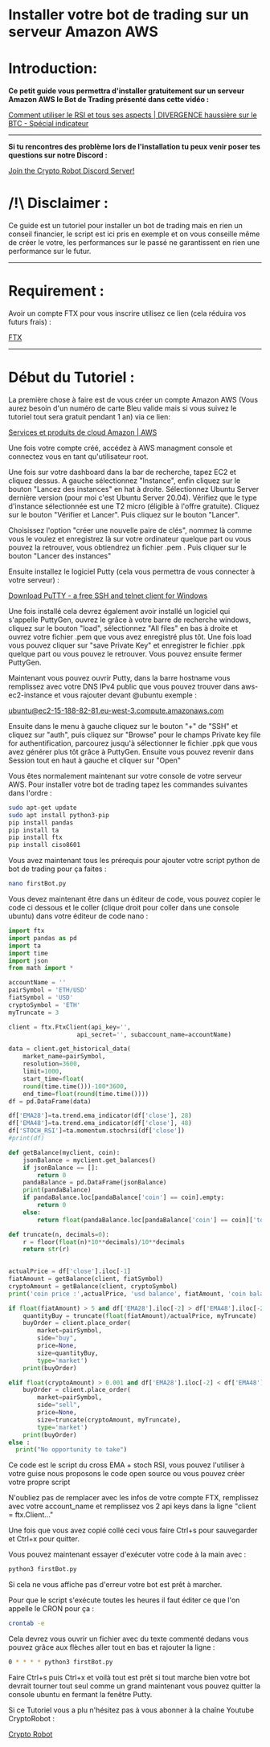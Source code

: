# Installer votre bot de trading sur un serveur Amazon AWS

# Introduction:

**Ce petit guide vous permettra d'installer gratuitement sur un serveur Amazon AWS le Bot de Trading présenté dans cette vidéo :** 

[Comment utiliser le RSI et tous ses aspects | DIVERGENCE haussière sur le BTC - Spécial indicateur](https://youtu.be/mPigk8JBmTs)

---

**Si tu rencontres des problème lors de l'installation tu peux venir poser tes questions sur notre Discord :**

[Join the Crypto Robot Discord Server!](https://discord.gg/tzMymmEmfc)

# /!\ Disclaimer :

Ce guide est un tutoriel pour installer un bot de trading mais en rien un conseil financier, le script est ici pris en exemple et on vous conseille même de créer le votre, les performances sur le passé ne garantissent en rien une performance sur le futur.

---

# Requirement :

Avoir un compte FTX pour vous inscrire utilisez ce lien (cela réduira vos futurs frais) :

[FTX](https://ftx.com/#a=cryptorobot)

---

# Début du Tutoriel :

La première chose à faire est de vous créer un compte Amazon AWS (Vous aurez besoin d'un numéro de carte Bleu valide mais si vous suivez le tutoriel tout sera gratuit pendant 1 an) via ce lien: 

[Services et produits de cloud Amazon | AWS](https://aws.amazon.com/fr/)

Une fois votre compte créé, accédez à AWS managment console et connectez vous en tant qu'utilisateur root.

Une fois sur votre dashboard dans la bar de recherche, tapez EC2 et cliquez dessus. 
A gauche sélectionnez "Instance", enfin cliquez sur le bouton "Lancez des instances" en hat à droite.
Sélectionnez Ubuntu Server dernière version (pour moi c'est Ubuntu Server 20.04).
Vérifiez que le type d'instance sélectionnée est une T2 micro (éligible à l'offre gratuite).
Cliquez sur le bouton "Vérifier et Lancer". Puis cliquez sur le bouton "Lancer".

Choisissez l'option "créer une nouvelle paire de clés", nommez là comme vous le voulez et enregistrez là sur votre ordinateur quelque part ou vous pouvez la retrouver, vous obtiendrez un fichier .pem . Puis cliquer sur le bouton "Lancer des instances"

Ensuite installez le logiciel Putty (cela vous permettra de vous connecter à votre serveur)  : 

[Download PuTTY - a free SSH and telnet client for Windows](https://www.putty.org/)

Une fois installé cela devrez également avoir installé un logiciel qui s'appelle PuttyGen, ouvrez le grâce à votre barre de recherche windows, cliquez sur le bouton "load", sélectionnez "All files" en bas à droite et ouvrez votre fichier .pem que vous avez enregistré plus tôt. Une fois load vous pouvez cliquer sur "save Private Key" et enregistrer le fichier .ppk quelque part ou vous pouvez le retrouver. Vous pouvez ensuite fermer PuttyGen.

Maintenant vous pouvez ouvrir Putty, dans la barre hostname vous remplissez avec votre DNS IPv4 public que vous pouvez trouver dans aws-ec2-instance et vous rajouter devant @ubuntu exemple :

ubuntu@ec2-15-188-82-81.eu-west-3.compute.amazonaws.com

Ensuite dans le menu à gauche cliquez sur le bouton "+" de "SSH" et cliquez sur "auth", puis cliquez sur "Browse" pour le champs Private key file for authentification, parcourez jusqu'à sélectionner le fichier .ppk que vous avez générer plus tôt grâce à PuttyGen. Ensuite vous pouvez revenir dans Session tout en haut à gauche et cliquer sur "Open"

Vous êtes normalement maintenant sur votre console de votre serveur AWS. Pour installer votre bot de trading tapez les commandes suivantes dans l'ordre : 

```bash
sudo apt-get update
sudo apt install python3-pip
pip install pandas
pip install ta
pip install ftx
pip install ciso8601
```

Vous avez maintenant tous les prérequis pour ajouter votre script python de bot de trading pour ça faites : 

 

```bash
nano firstBot.py
```

Vous devez maintenant être dans un éditeur de code, vous pouvez copier le code ci dessous et le coller (clique droit pour coller dans une console ubuntu) dans votre éditeur de code nano :

```python
import ftx
import pandas as pd
import ta
import time
import json
from math import *

accountName = ''
pairSymbol = 'ETH/USD'
fiatSymbol = 'USD'
cryptoSymbol = 'ETH'
myTruncate = 3

client = ftx.FtxClient(api_key='',
                   api_secret='', subaccount_name=accountName)

data = client.get_historical_data(
    market_name=pairSymbol, 
    resolution=3600, 
    limit=1000, 
    start_time=float(
    round(time.time()))-100*3600, 
    end_time=float(round(time.time())))
df = pd.DataFrame(data)

df['EMA28']=ta.trend.ema_indicator(df['close'], 28)
df['EMA48']=ta.trend.ema_indicator(df['close'], 48)
df['STOCH_RSI']=ta.momentum.stochrsi(df['close'])
#print(df)

def getBalance(myclient, coin):
    jsonBalance = myclient.get_balances()
    if jsonBalance == []: 
        return 0
    pandaBalance = pd.DataFrame(jsonBalance)
    print(pandaBalance)
    if pandaBalance.loc[pandaBalance['coin'] == coin].empty: 
        return 0
    else: 
        return float(pandaBalance.loc[pandaBalance['coin'] == coin]['total'])

def truncate(n, decimals=0):
    r = floor(float(n)*10**decimals)/10**decimals
    return str(r)
    

actualPrice = df['close'].iloc[-1]
fiatAmount = getBalance(client, fiatSymbol)
cryptoAmount = getBalance(client, cryptoSymbol)
print('coin price :',actualPrice, 'usd balance', fiatAmount, 'coin balance :',cryptoAmount)

if float(fiatAmount) > 5 and df['EMA28'].iloc[-2] > df['EMA48'].iloc[-2] and df['STOCH_RSI'].iloc[-2] < 0.8:
    quantityBuy = truncate(float(fiatAmount)/actualPrice, myTruncate)
    buyOrder = client.place_order(
        market=pairSymbol, 
        side="buy", 
        price=None, 
        size=quantityBuy, 
        type='market')
    print(buyOrder)

elif float(cryptoAmount) > 0.001 and df['EMA28'].iloc[-2] < df['EMA48'].iloc[-2] and df['STOCH_RSI'].iloc[-2] > 0.2:
    buyOrder = client.place_order(
        market=pairSymbol, 
        side="sell", 
        price=None, 
        size=truncate(cryptoAmount, myTruncate), 
        type='market')
    print(buyOrder)
else :
  print("No opportunity to take")
```

Ce code est le script du cross EMA + stoch RSI, vous pouvez l'utiliser à votre guise nous proposons le code open source ou vous pouvez créer votre propre script

N'oubliez pas de remplacer avec les infos de votre compte FTX, remplissez avec votre account_name et remplissez vos 2 api keys dans la ligne "client = ftx.Client..."

Une fois que vous avez copié collé ceci vous faire Ctrl+s pour sauvegarder et Ctrl+x pour quitter.

Vous pouvez maintenant essayer d'exécuter votre code à la main avec :

```bash
python3 firstBot.py
```

Si cela ne vous affiche pas d'erreur votre bot est prêt à marcher.

Pour que le script s'exécute toutes les heures il faut éditer ce que l'on appelle le CRON pour ça :

```bash
crontab -e
```

Cela devrez vous ouvrir un fichier avec du texte commenté dedans vous pouvez grâce aux flèches aller tout en bas et rajouter la ligne :

```bash
0 * * * * python3 firstBot.py
```

Faire Ctrl+s puis Ctrl+x et voilà tout est prêt si tout marche bien votre bot devrait tourner tout seul comme un grand maintenant vous pouvez quitter la console ubuntu en fermant la fenêtre Putty.

Si ce Tutoriel vous a plu n'hésitez pas à vous abonner à la chaîne Youtube CryptoRobot : 

[Crypto Robot](https://www.youtube.com/channel/UCGjfXO9kR34es5IsHLyP5eA)
